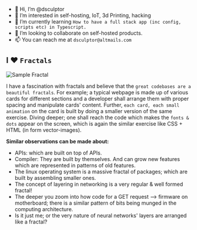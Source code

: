 - 👋 Hi, I’m @dsculptor
- 👀 I’m interested in self-hosting, IoT, 3d Printing, hacking
- 🌱 I’m currently learning `How to have a full stack app (inc config, scripts etc) in Typescript.`
- 💞️ I’m looking to collaborate on self-hosted products. 
- 📫 You can reach me at `dsculptor@altmails.com` 


## I :hearts: `Fractals`

![Sample Fractal](https://upload.wikimedia.org/wikipedia/commons/2/21/Mandel_zoom_00_mandelbrot_set.jpg)


I have a fascination with fractals and believe that the `great codebases are a beautiful fractals`. 
For example; a typical webpage is made up of various cards for different sections and a developer shall arrange them with proper spacing and manipulate cards' content.
Further, `each card, each small animation` on the card is built by doing a smaller version of the same exercise. 
Diving deeper; one shall reach the code which makes the `fonts & dots` appear on the screen, which is again the similar exercise like CSS + HTML (in form vector-images).


**Similar observations can be made about:**
- APIs: which are built on top of APIs.
- Compiler: They are built by themselves. And can grow new features which are represented in patterns of old features.
- The linux operating system is a massive fractal of packages; which are built by assembling smaller ones.
- The concept of layering in networking is a very regular & well formed fractal! 
- The deeper you zoom into how code for a GET request --> firmware on motherboard; there is a similar pattern of bits being munged in the computing architecture.
- Is it just me; or the very nature of neural networks' layers are arranged like a fractal? 
